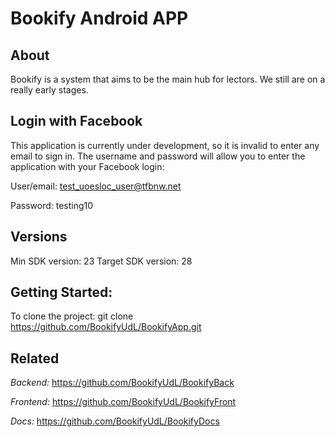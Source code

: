 # Bookify Android APP

## About
Bookify is a system that aims to be the main hub for lectors. We still are on a really early stages.

## Login with Facebook
This application is currently under development, so it is invalid to enter any email to sign in. The username and password will allow you to enter the application with your Facebook login:

User/email: test_uoesloc_user@tfbnw.net

Password: testing10

## Versions
Min SDK version: 23
Target SDK version: 28

## Getting Started:
To clone the project: 
  git clone https://github.com/BookifyUdL/BookifyApp.git
  
## Related

*Backend:* https://github.com/BookifyUdL/BookifyBack

*Frontend:* https://github.com/BookifyUdL/BookifyFront

*Docs:* https://github.com/BookifyUdL/BookifyDocs
